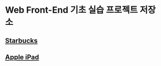 # Web Front-End 기초 실습 프로젝트 저장소

## [Starbucks](https://github.com/donghun-k/front-end-basic/tree/main/starbucks)

## [Apple iPad](https://github.com/donghun-k/front-end-basic/tree/main/apple-ipad)
